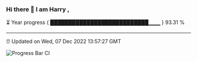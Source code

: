 ### Hi there 👋 I am Harry , 

⏳ Year progress { ███████████████████████████▁▁▁ } 93.31 %

---

⏰ Updated on Wed, 07 Dec 2022 13:57:27 GMT

![Progress Bar CI](https://github.com/duykhang68/duykhang68/workflows/Progress%20Bar%20CI/badge.svg)
